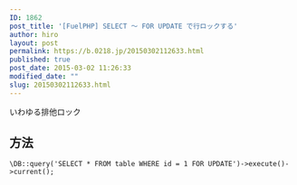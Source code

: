 ```yaml
---
ID: 1862
post_title: '[FuelPHP] SELECT ～ FOR UPDATE で行ロックする'
author: hiro
layout: post
permalink: https://b.0218.jp/20150302112633.html
published: true
post_date: 2015-03-02 11:26:33
modified_date: ""
slug: 20150302112633.html
---
```

いわゆる排他ロック
<!--more-->
<h2>方法</h2>
<pre class="language-php"><code>\DB::query('SELECT * FROM table WHERE id = 1 FOR UPDATE')-&gt;execute()-&gt;current();</code></pre>